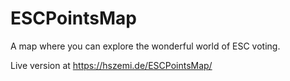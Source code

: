 # ESCPointsMap
A map where you can explore the wonderful world of ESC voting.

Live version at https://hszemi.de/ESCPointsMap/